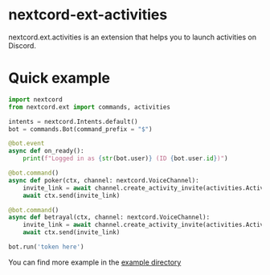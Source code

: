 # nextcord-ext-activities
nextcord.ext.activities is an extension that helps you to launch activities on Discord.

# Quick example
```py
import nextcord
from nextcord.ext import commands, activities

intents = nextcord.Intents.default()
bot = commands.Bot(command_prefix = "$")

@bot.event
async def on_ready():
    print(f"Logged in as {str(bot.user)} (ID {bot.user.id})")

@bot.command()
async def poker(ctx, channel: nextcord.VoiceChannel):
    invite_link = await channel.create_activity_invite(activities.Activity.poker)
    await ctx.send(invite_link)

@bot.command()
async def betrayal(ctx, channel: nextcord.VoiceChannel):
    invite_link = await channel.create_activity_invite(activities.Activity.betrayal)
    await ctx.send(invite_link)

bot.run('token here')
```
You can find more example in the [example directory]()
